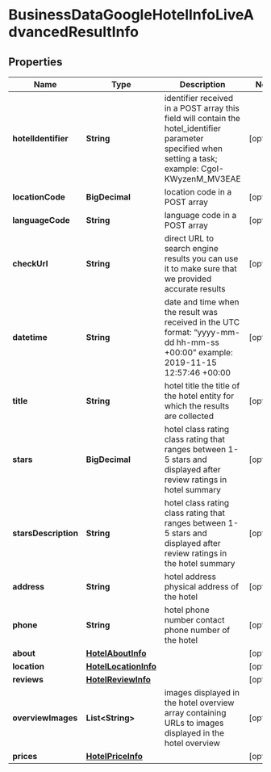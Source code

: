 

# BusinessDataGoogleHotelInfoLiveAdvancedResultInfo


## Properties

| Name | Type | Description | Notes |
|------------ | ------------- | ------------- | -------------|
|**hotelIdentifier** | **String** | identifier received in a POST array this field will contain the hotel_identifier parameter specified when setting a task; example: CgoI-KWyzenM_MV3EAE |  [optional] |
|**locationCode** | **BigDecimal** | location code in a POST array |  [optional] |
|**languageCode** | **String** | language code in a POST array |  [optional] |
|**checkUrl** | **String** | direct URL to search engine results you can use it to make sure that we provided accurate results |  [optional] |
|**datetime** | **String** | date and time when the result was received in the UTC format: “yyyy-mm-dd hh-mm-ss +00:00” example: 2019-11-15 12:57:46 +00:00 |  [optional] |
|**title** | **String** | hotel title the title of the hotel entity for which the results are collected |  [optional] |
|**stars** | **BigDecimal** | hotel class rating class rating that ranges between 1-5 stars and displayed after review ratings in hotel summary |  [optional] |
|**starsDescription** | **String** | hotel class rating class rating that ranges between 1-5 stars and displayed after review ratings in the hotel summary |  [optional] |
|**address** | **String** | hotel address physical address of the hotel |  [optional] |
|**phone** | **String** | hotel phone number contact phone number of the hotel |  [optional] |
|**about** | [**HotelAboutInfo**](HotelAboutInfo.md) |  |  [optional] |
|**location** | [**HotelLocationInfo**](HotelLocationInfo.md) |  |  [optional] |
|**reviews** | [**HotelReviewInfo**](HotelReviewInfo.md) |  |  [optional] |
|**overviewImages** | **List&lt;String&gt;** | images displayed in the hotel overview array containing URLs to images displayed in the hotel overview |  [optional] |
|**prices** | [**HotelPriceInfo**](HotelPriceInfo.md) |  |  [optional] |



